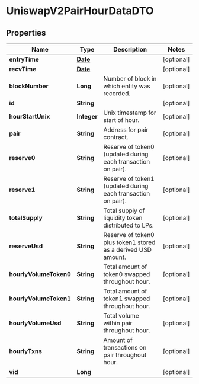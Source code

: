 

# UniswapV2PairHourDataDTO

## Properties

Name | Type | Description | Notes
------------ | ------------- | ------------- | -------------
**entryTime** | [**Date**](Date.md) |  |  [optional]
**recvTime** | [**Date**](Date.md) |  |  [optional]
**blockNumber** | **Long** | Number of block in which entity was recorded. |  [optional]
**id** | **String** |  |  [optional]
**hourStartUnix** | **Integer** | Unix timestamp for start of hour. |  [optional]
**pair** | **String** | Address for pair contract. |  [optional]
**reserve0** | **String** | Reserve of token0 (updated during each transaction on pair). |  [optional]
**reserve1** | **String** | Reserve of token1 (updated during each transaction on pair). |  [optional]
**totalSupply** | **String** | Total supply of liquidity token distributed to LPs. |  [optional]
**reserveUsd** | **String** | Reserve of token0 plus token1 stored as a derived USD amount. |  [optional]
**hourlyVolumeToken0** | **String** | Total amount of token0 swapped throughout hour. |  [optional]
**hourlyVolumeToken1** | **String** | Total amount of token1 swapped throughout hour. |  [optional]
**hourlyVolumeUsd** | **String** | Total volume within pair throughout hour. |  [optional]
**hourlyTxns** | **String** | Amount of transactions on pair throughout hour. |  [optional]
**vid** | **Long** |  |  [optional]





